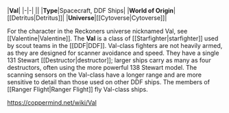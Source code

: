 |**Val**|
|-|-|
||
|**Type**|Spacecraft, DDF Ships|
|**World of Origin**|[[Detritus\|Detritus]]|
|**Universe**|[[Cytoverse\|Cytoverse]]|

For the character in the Reckoners universe nicknamed Val, see [[Valentine\|Valentine]].
The **Val** is a class of [[Starfighter\|starfighter]] used by scout teams in the [[DDF\|DDF]].
Val-class fighters are not heavily armed, as they are designed for scanner avoidance and speed. They have a single 131 Stewart [[Destructor\|destructor]]; larger ships carry as many as four destructors, often using the more powerful 138 Stewart model. The scanning sensors on the Val-class have a longer range and are more sensitive to detail than those used on other DDF ships.
The members of [[Ranger Flight\|Ranger Flight]] fly Val-class ships.



https://coppermind.net/wiki/Val